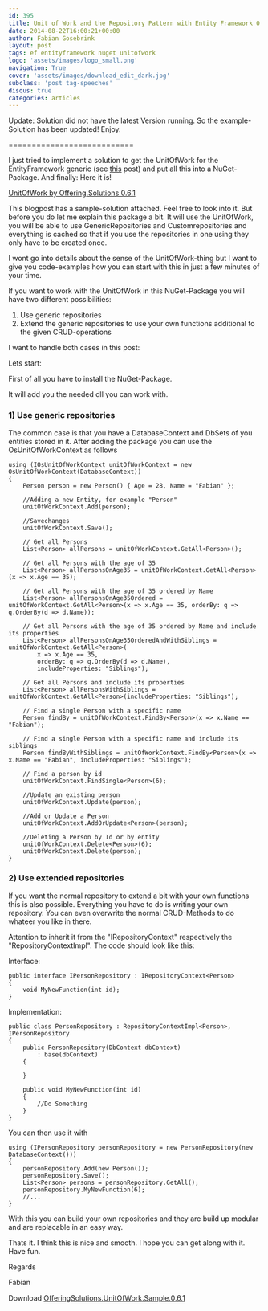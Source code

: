 ```yaml
---
id: 395
title: Unit of Work and the Repository Pattern with Entity Framework 0.6.1
date: 2014-08-22T16:00:21+00:00
author: Fabian Gosebrink
layout: post
tags: ef entityframework nuget unitofwork 
logo: 'assets/images/logo_small.png'
navigation: True
cover: 'assets/images/download_edit_dark.jpg'
subclass: 'post tag-speeches'
disqus: true
categories: articles
---
```


Update: Solution did not have the latest Version running. So the example-Solution has been updated! Enjoy.

===========================

I just tried to implement a solution to get the UnitOfWork for the EntityFramework generic (see [this](http://offering.solutions/2014/07/01/asp-net-mvc-architecture-part-iii-generic-repositories-and-unitofwork/ "ASP.NET MVC Architecture (Part III): Generic Repositories and UnitOfWork") post) and put all this into a NuGet-Package. And finally: Here it is!

[UnitOfWork by Offering.Solutions 0.6.1](https://www.nuget.org/packages/OfferingSolutions.UnitOfWork.Structure/0.6.1)

This blogpost has a sample-solution attached. Feel free to look into it. But before you do let me explain this package a bit. It will use the UnitOfWork, you will be able to use GenericRepositories and Customrepositories and everything is cached so that if you use the repositories in one using they only have to be created once.

I wont go into details about the sense of the UnitOfWork-thing but I want to give you code-examples how you can start with this in just a few minutes of your time.

If you want to work with the UnitOfWork in this NuGet-Package you will have two different possibilities:

  1. Use generic repositories
  2. Extend the generic repositories to use your own functions additional to the given CRUD-operations

I want to handle both cases in this post:

Lets start:

First of all you have to install the NuGet-Package.

It will add you the needed dll you can work with.

### 1) Use generic repositories

The common case is that you have a DatabaseContext and DbSets of you entities stored in it. After adding the package you can use the OsUnitOfWorkContext as follows

```
using (IOsUnitOfWorkContext unitOfWorkContext = new OsUnitOfWorkContext(DatabaseContext))
{
	Person person = new Person() { Age = 28, Name = "Fabian" };

	//Adding a new Entity, for example "Person"
	unitOfWorkContext.Add(person);

	//Savechanges
	unitOfWorkContext.Save();

	// Get all Persons
	List<Person> allPersons = unitOfWorkContext.GetAll<Person>();

	// Get all Persons with the age of 35
	List<Person> allPersonsOnAge35 = unitOfWorkContext.GetAll<Person>(x => x.Age == 35);

	// Get all Persons with the age of 35 ordered by Name
	List<Person> allPersonsOnAge35Ordered = unitOfWorkContext.GetAll<Person>(x => x.Age == 35, orderBy: q => q.OrderBy(d => d.Name));

	// Get all Persons with the age of 35 ordered by Name and include its properties
	List<Person> allPersonsOnAge35OrderedAndWithSiblings = unitOfWorkContext.GetAll<Person>(
		x => x.Age == 35,
		orderBy: q => q.OrderBy(d => d.Name),
		includeProperties: "Siblings");

	// Get all Persons and include its properties
	List<Person> allPersonsWithSiblings = unitOfWorkContext.GetAll<Person>(includeProperties: "Siblings");

	// Find a single Person with a specific name
	Person findBy = unitOfWorkContext.FindBy<Person>(x => x.Name == "Fabian");

	// Find a single Person with a specific name and include its siblings
	Person findByWithSiblings = unitOfWorkContext.FindBy<Person>(x => x.Name == "Fabian", includeProperties: "Siblings");

	// Find a person by id 
	unitOfWorkContext.FindSingle<Person>(6);

	//Update an existing person
	unitOfWorkContext.Update(person);

	//Add or Update a Person
	unitOfWorkContext.AddOrUpdate<Person>(person);

	//Deleting a Person by Id or by entity
	unitOfWorkContext.Delete<Person>(6);
	unitOfWorkContext.Delete(person);
}
```

### 2) Use extended repositories

If you want the normal repository to extend a bit with your own functions this is also possible. Everything you have to do is writing your own repository. You can even overwrite the normal CRUD-Methods to do whateer you like in there.

Attention to inherit it from the "IRepositoryContext<YourEntity>" respectively the "RepositoryContextImpl<YourEntity>". The code should look like this:

Interface:

```
public interface IPersonRepository : IRepositoryContext<Person>
{
	void MyNewFunction(int id);
}
```



Implementation:

```
public class PersonRepository : RepositoryContextImpl<Person>, IPersonRepository
{
	public PersonRepository(DbContext dbContext)
		: base(dbContext)
	{

	}

	public void MyNewFunction(int id)
	{
		//Do Something
	}
}
```

You can then use it with



```
using (IPersonRepository personRepository = new PersonRepository(new DatabaseContext()))
{
	personRepository.Add(new Person());
	personRepository.Save();
	List<Person> persons = personRepository.GetAll();
	personRepository.MyNewFunction(6);
	//...
}
```

With this you can build your own repositories and they are build up modular and are replacable in an easy way.

Thats it. I think this is nice and smooth. I hope you can get along with it. Have fun.

Regards

Fabian

Download [OfferingSolutions.UnitOfWork.Sample.0.6.1](http://offering.solutions/wp-content/uploads/2014/08/OfferingSolutions.UnitOfWork.Sample.0.6.1.zip)
